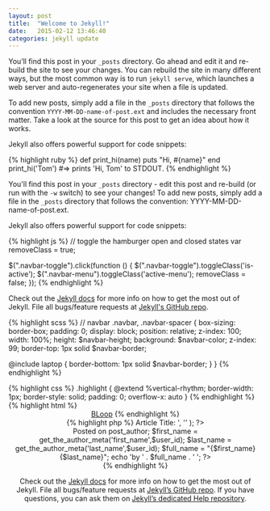 ```yaml
---
layout: post
title:  "Welcome to Jekyll!"
date:   2015-02-12 13:46:40
categories: jekyll update
---
```

You’ll find this post in your `_posts` directory. Go ahead and edit it and re-build the site to see your changes. You can rebuild the site in many different ways, but the most common way is to run `jekyll serve`, which launches a web server and auto-regenerates your site when a file is updated.

To add new posts, simply add a file in the `_posts` directory that follows the convention `YYYY-MM-DD-name-of-post.ext` and includes the necessary front matter. Take a look at the source for this post to get an idea about how it works.

Jekyll also offers powerful support for code snippets:


<div class="lang-ruby" data-lang="ruby">
{% highlight ruby %}
def print_hi(name)
  puts "Hi, #{name}"
end
print_hi('Tom')
#=> prints 'Hi, Tom' to STDOUT.
{% endhighlight %}
</div>



You'll find this post in your `_posts` directory - edit this post and re-build (or run with the `-w` switch) to see your changes!
To add new posts, simply add a file in the `_posts` directory that follows the convention: YYYY-MM-DD-name-of-post.ext.

Jekyll also offers powerful support for code snippets:


<div class="lang-js" data-lang="js">
{% highlight js %}
// toggle the hamburger open and closed states
var removeClass = true;

$(".navbar-toggle").click(function () {
  $(".navbar-toggle").toggleClass('is-active');
  $(".navbar-menu").toggleClass('active-menu');
  removeClass = false;
});
{% endhighlight %}
</div>

Check out the [Jekyll docs][jekyll] for more info on how to get the most out of Jekyll. File all bugs/feature requests at [Jekyll's GitHub repo][jekyll-gh].



<div class="lang-scss" data-lang="scss">
{% highlight scss %}
// navbar
.navbar,
.navbar-spacer {  
  box-sizing: border-box;
  padding: 0;
  display: block;
  position: relative;
  z-index: 100;
  width: 100%;
  height: $navbar-height;
  background: $navbar-color;
  z-index: 99;
  border-top: 1px solid $navbar-border;

  @include laptop {
    border-bottom: 1px solid $navbar-border;
  }
}
{% endhighlight %}
</div>



<div class="lang-css" data-lang="css">
{% highlight css %}
.highlight  { 
  @extend %vertical-rhythm;
  border-width: 1px;
  border-style: solid;
  padding: 0;
  overflow-x: auto
}
{% endhighlight %}
</div>


[jekyll-gh]: https://github.com/mojombo/jekyll
[jekyll]:    http://jekyllrb.com


<div class="lang-html" data-lang="html">
{% highlight html %}
<header class="site-header">
  <div class="wrapper">
    <a class="site-title" href="website.com/">BLoop</a>
{% endhighlight %}
</div>



<div class="lang-php" data-lang="php">
{% highlight php %}
<?php elseif ( is_single() ) : ?>
  <?php the_title( '<h1 class="entry-title"><span class="screen-reader-text">Article Title: </span>', '</h1>' ); ?>
  <div class="blog-author-date">
    <span class="blog-date">Posted on <?php echo get_the_date('M j, Y'); ?></span>
    <?php 
      // Post ID info
      $temp_post = get_post($post_id);
      $user_id = $temp_post->post_author;
      $first_name = get_the_author_meta('first_name',$user_id);
      $last_name = get_the_author_meta('last_name',$user_id);
      $full_name = "{$first_name} {$last_name}";
      echo '<span class="blog-author">by ' . $full_name . ' </span>';
    ?>
  </div>
{% endhighlight %}
</div>





Check out the [Jekyll docs][jekyll] for more info on how to get the most out of Jekyll. File all bugs/feature requests at [Jekyll’s GitHub repo][jekyll-gh]. If you have questions, you can ask them on [Jekyll’s dedicated Help repository][jekyll-help].

[jekyll]:      http://jekyllrb.com
[jekyll-gh]:   https://github.com/jekyll/jekyll
[jekyll-help]: https://github.com/jekyll/jekyll-help

